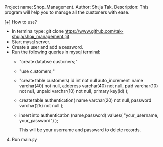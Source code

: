 Project name: Shop_Management. 
Author: Shuja Tak. 
Description: This program will help you to manage all the customers with ease. 


[+] How to use?

* In terminal type: git clone https://www.github.com/tak-shuja/shop_management.git
* Start mysql server.
* Create a user and add a password.
* Run the following queries in mysql terminal:  
    * "create databse customers;"
    * "use customers;"
    * "create table customers(
        id int not null auto_increment,
        name varchar(40) not null,
        adderess varchar(40) not null,
        paid varchar(10) not null,
        unpaid varchar(10) not null,
        primary key(id)
        );

    * create table authentication(
        name varchar(20) not null,
        password varchar(25) not null
    );

    * insert into authentication (name,password) values(
        "your_username, your_password")
        );

        This will be your username and password to delete records.

4. Run main.py

